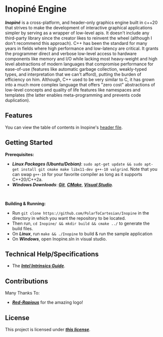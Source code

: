 # Inopiné Engine

<p align=justify>
  
***Inopiné*** is a cross-platform, and header-only graphics engine built in c++20 that strives to make the development of interactive graphical applications simpler by serving as a wrapper of low-level apis. It doesn't include any third-party library since the creator likes to reinvent the wheel (although I don't recommend this approach). C++ has been the standard for many years in fields where high performance and low-latency are critical. It grants the programmer direct and verbose low-level access to hardware components like memory and I/O while lacking most heavy-weight and high level abstractions of modern languages that compromise performance for ease-of-use (features like automatic garbage collection, weakly-typed types, and interpretation that we can't afford), putting the burden of efficiency on him.  Although, C++ used to be very similar to C, it has grown into a much more complex language that offers "zero cost" abstractions of low-level concepts and quality of life features like namespaces and templates (the latter enables meta-programming and prevents code duplication).

</p>

## Features

You can view the table of contents in Inopine's [header file](Include/Inopine/Inopine.hpp).

## Getting Started

**Prerequisites:**

+ ***Linux Packages (Ubuntu/Debian)***: `sudo apt-get update && sudo apt-get install git cmake make libx11-dev g++-10 valgrind`. Note that you can swap `g++-10` for your favorite compiler as long as it supports C++20/C++2a.
+ ***Windows Downloads***: [***Git***](https://git-scm.com/downloads), [***CMake***](https://cmake.org/download/), [***Visual Studio***](https://visualstudio.microsoft.com/).

<br>

**Building & Running:**

+ Run `git clone https://github.com/PolarToCartesian/Inopine` in the directory in which you want the repository to be located.
+ Then run, `cd Inopine/ && mkdir build && cmake ../` to generate the build files.
+ On ***Linux***,  run `make && ./Inopine` to build & run the sample application
+ On ***Windows***, open Inopine.sln in visual studio.

## Technical Help/Specifications

+ The [***Intel Intrinsics Guide***](https://software.intel.com/sites/landingpage/IntrinsicsGuide/).

## Contributions

Many Thanks To:

+ [***Red-Rapious***](https://github.com/Red-Rapious) for the amazing logo!

## License

This project is licensed under [***this license***](LICENSE.md).
